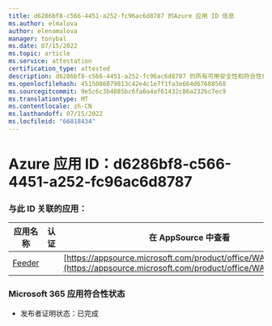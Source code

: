 ```yaml
---
title: d6286bf8-c566-4451-a252-fc96ac6d8787 的Azure 应用 ID 信息
ms.author: elmalova
author: elenamalova
manager: tonybal
ms.date: 07/15/2022
ms.topic: article
ms.service: attestation
certification_type: attested
description: d6286bf8-c566-4451-a252-fc96ac6d8787 的所有可用安全性和符合性信息。
ms.openlocfilehash: 4515086079813c42e4c1e7f1fa3e664d67688568
ms.sourcegitcommit: 9e5c6c3b4885bc6fa0a4af61432c86a232bc7ec9
ms.translationtype: MT
ms.contentlocale: zh-CN
ms.lasthandoff: 07/15/2022
ms.locfileid: "66818434"
---
```

# <a name="azure-app-id-d6286bf8-c566-4451-a252-fc96ac6d8787"></a>Azure 应用 ID：d6286bf8-c566-4451-a252-fc96ac6d8787


### <a name="apps-associated-with-this-id"></a>与此 ID 关联的应用：
| **应用名称** | **认证** | **在 AppSource 中查看** |
|--------------|---------------|-----------------------|
| [Feeder](../forward/WA200004254.md) |  | [https://appsource.microsoft.com/product/office/WA200004254](https://appsource.microsoft.com/product/office/WA200004254) |

### <a name="microsoft-365-app-compliance-status"></a>Microsoft 365 应用符合性状态
- 发布者证明状态：已完成
